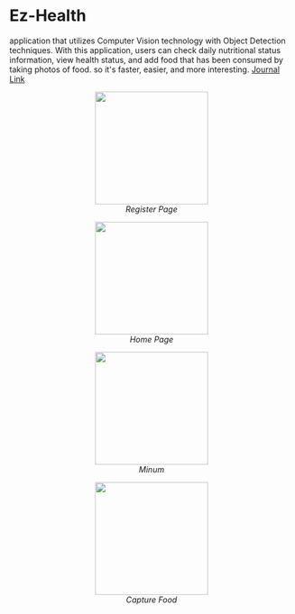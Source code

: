 # Ez-Health
application that utilizes Computer Vision technology with Object Detection techniques. With this application, users can check daily nutritional status information, view health status, and add food that has been consumed by taking photos of food. so it's faster, easier, and more interesting.
[Journal Link](https://j-ptiik.ub.ac.id/index.php/j-ptiik/article/view/11513)

<p align="center">
<img src="https://user-images.githubusercontent.com/33850014/222028332-666d6fb7-98f8-4ff8-9f4a-92c6e08e8e05.jpg" width="200" >
<br>
    <em>Register Page</em>
</p>

<p align="center">
<img src="https://user-images.githubusercontent.com/33850014/222030290-5d9bcbec-6a8c-4845-b2e7-66b7c2fb857f.jpg" width="200" >
<br>
    <em>Home Page</em>
</p>

<p align="center">
<img src="https://user-images.githubusercontent.com/33850014/222031513-6998527e-6af8-4b70-a16e-f58b2c705fa7.jpg" width="200" >
<br>
    <em>Minum</em>
</p>

<p align="center">
<img src="https://user-images.githubusercontent.com/33850014/222031632-b2a4c868-8258-49e5-a877-bfcdcd1a0ec2.jpg" width="200" >
<br>
    <em>Capture Food</em>
</p>
